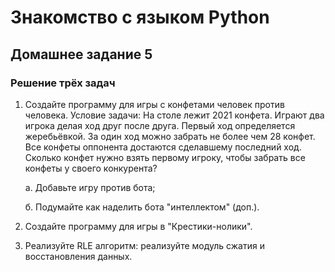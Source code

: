 # Знакомство с языком Python

## Домашнее задание 5

### Решение трёх задач

1. Создайте программу для игры с конфетами человек против человека.
Условие задачи: На столе лежит 2021 конфета. Играют два игрока делая ход друг после друга. Первый ход определяется жеребьёвкой. За один ход можно забрать не более чем 28 конфет. Все конфеты оппонента достаются сделавшему последний ход. Сколько конфет нужно взять первому игроку, чтобы забрать все конфеты у своего конкурента?
    
    а. Добавьте игру против бота;
    
    б. Подумайте как наделить бота "интеллектом" (доп.).
2. Создайте программу для игры в "Крестики-нолики".
3. Реализуйте RLE алгоритм: реализуйте модуль сжатия и восстановления данных.